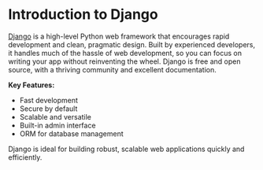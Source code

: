 # Introduction to Django

[Django](https://www.djangoproject.com/) is a high-level Python web framework that encourages rapid development and clean, pragmatic design. Built by experienced developers, it handles much of the hassle of web development, so you can focus on writing your app without reinventing the wheel. Django is free and open source, with a thriving community and excellent documentation.

**Key Features:**
- Fast development
- Secure by default
- Scalable and versatile
- Built-in admin interface
- ORM for database management

Django is ideal for building robust, scalable web applications quickly and efficiently.